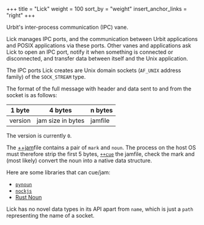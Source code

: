 +++
title = "Lick"
weight = 100
sort_by = "weight"
insert_anchor_links = "right"
+++

Urbit's inter-process communication (IPC) vane.

Lick manages IPC ports, and the communication between Urbit applications and POSIX applications via these ports. Other vanes and applications ask Lick to open an IPC port, notify it when something is connected or disconnected, and transfer data between itself and the Unix application.

The IPC ports Lick creates are Unix domain sockets (`AF_UNIX` address family) of the `SOCK_STREAM` type.

The format of the full message with header and data sent to and from the socket is as follows:

|1 byte |4 bytes          |n bytes|
|-------|-----------------|-------|
|version|jam size in bytes|jamfile|

The version is currently `0`.

The [++jam](/language/hoon/reference/stdlib/2p#jam)file contains a pair of `mark` and `noun`. The process on the host OS must therefore strip the first 5 bytes, [`++cue`](/language/hoon/reference/stdlib/2p#cue) the jamfile, check the mark and (most likely) convert the noun into a native data structure.

Here are some libraries that can cue/jam:

- [`pynoun`](https://github.com/urbit/tools)
- [`nockjs`](https://github.com/urbit/nockjs)
- [Rust Noun](https://github.com/urbit/noun)

Lick has no novel data types in its API apart from `name`, which is just a `path` representing the name of a socket.

